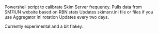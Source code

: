 Powershell script to calibrate Skim Server frequency.
Pulls data from SM7IUN website based on RBN stats
Updates skimsrv.ini file or files if you use Aggregator ini rotation
Updates every two days.

Currently experimental and a bit flakey.
